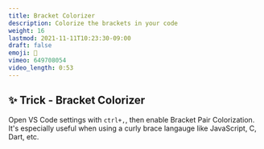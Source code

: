 ```yaml
---
title: Bracket Colorizer
description: Colorize the brackets in your code
weight: 16
lastmod: 2021-11-11T10:23:30-09:00
draft: false
emoji: 🌈
vimeo: 649708054
video_length: 0:53
---
```


## ✨ Trick - Bracket Colorizer

Open VS Code settings with `ctrl+,`, then enable Bracket Pair Colorization. It's especially useful when using a curly brace langauge like JavaScript, C, Dart, etc.
